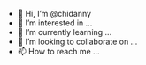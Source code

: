 - 👋 Hi, I’m @chidanny
- 👀 I’m interested in ...
- 🌱 I’m currently learning ...
- 💞️ I’m looking to collaborate on ...
- 📫 How to reach me ...

<!---
chidanny/chidanny is a ✨ special ✨ repository because its `README.md` (this file) appears on your GitHub profile.
You can click the Preview link to take a look at your changes.
--->
